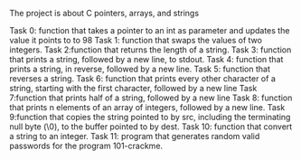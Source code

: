The project is about C pointers, arrays, and  strings

Task 0: function that takes a pointer to an int as parameter and updates the value it points to to 98
Task 1: function that swaps the values of two integers.
Task 2:function that returns the length of a string.
Task 3:  function that prints a string, followed by a new line, to stdout.
Task 4: function that prints a string, in reverse, followed by a new line.
Task 5:  function that reverses a string.
Task 6: function that prints every other character of a string, starting with the first character, followed by a new line
Task 7:function that prints half of a string, followed by a new line
Task 8: function that prints n elements of an array of integers, followed by a new line.
Task 9:function that copies the string pointed to by src, including the terminating null byte (\0), to the buffer pointed to by dest.
Task 10: function that convert a string to an integer.
Task 11: program that generates random valid passwords for the program 101-crackme.


